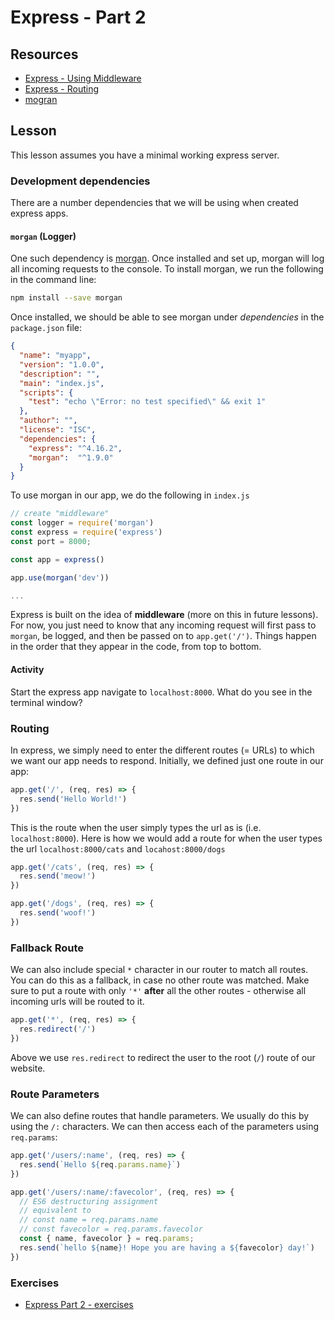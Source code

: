 # Express - Part 2

## Resources

* [Express - Using Middleware](https://expressjs.com/en/guide/using-middleware.html)
* [Express - Routing](https://expressjs.com/en/guide/routing.html)
* [mogran](https://github.com/expressjs/morgan)

## Lesson

This lesson assumes you have a minimal working express server.

### Development dependencies

There are a number dependencies that we will be using when created express apps.

#### `morgan` (Logger)

 One such dependency is [morgan](https://github.com/expressjs/morgan). Once installed and set up, morgan will log all incoming requests to the console. To install morgan, we run the following in the command line:

```bash
npm install --save morgan
```

Once installed, we should be able to see morgan under *dependencies* in the `package.json` file:

```json
{
  "name": "myapp",
  "version": "1.0.0",
  "description": "",
  "main": "index.js",
  "scripts": {
    "test": "echo \"Error: no test specified\" && exit 1"
  },
  "author": "",
  "license": "ISC",
  "dependencies": {
    "express": "^4.16.2",
    "morgan":  "^1.9.0"
  }
}
```

To use morgan in our app, we do the following in `index.js`

```js
// create "middleware"
const logger = require('morgan')
const express = require('express')
const port = 8000;

const app = express()

app.use(morgan('dev'))

...

```

Express is built on the idea of **middleware** (more on this in future lessons). For now, you just need to know that any incoming request will first pass to `morgan`, be logged, and then be passed on to `app.get('/')`. Things happen in the order that they appear in the code, from top to bottom.

#### Activity

Start the express app navigate to `localhost:8000`. What do you see in the terminal window?

### Routing

In express, we simply need to enter the different routes (= URLs) to which we want our app needs to respond. Initially, we defined just one route in our app:

```js
app.get('/', (req, res) => {
  res.send('Hello World!')
})
```

This is the route when the user simply types the url as is (i.e. `localhost:8000`). Here is how we would add a route for when the user types the url `localhost:8000/cats` and `locahost:8000/dogs`

```js
app.get('/cats', (req, res) => {
  res.send('meow!')
})

app.get('/dogs', (req, res) => {
  res.send('woof!')
})
```

### Fallback Route

We can also include special `*` character in our router to match all routes. You can do this as a fallback, in case no other route was matched. Make sure to put a route with only `'*'` **after** all the other routes - otherwise all incoming urls will be routed to it.

```js
app.get('*', (req, res) => {
  res.redirect('/')
})
```

Above we use `res.redirect` to redirect the user to the root (`/`) route of our website.

### Route Parameters

We can also define routes that handle parameters. We usually do this by using the `/:` characters. We can then access each of the parameters using `req.params`:

```js
app.get('/users/:name', (req, res) => {
  res.send(`Hello ${req.params.name}`)
})

app.get('/users/:name/:favecolor', (req, res) => {
  // ES6 destructuring assignment
  // equivalent to
  // const name = req.params.name
  // const favecolor = req.params.favecolor
  const { name, favecolor } = req.params;
  res.send(`hello ${name}! Hope you are having a ${favecolor} day!`)
})
```

### Exercises

* [Express Part 2 - exercises](../../exercises/express_2/express_2.md)
